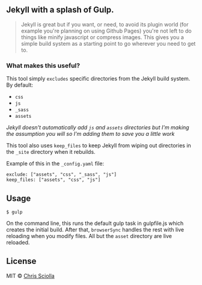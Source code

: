 ## Jekyll with a splash of Gulp.
> Jekyll is great but if you want, or need, to avoid its plugin world (for example you're planning on using Github Pages) you're not left to do things like minify javascript or compress images. This gives you a simple build system as a starting point to go wherever you need to get to.

### What makes this useful?
This tool simply `excludes` specific directories from the Jekyll build system. By default:
 - `css`
 - `js`
 - `_sass`
 - `assets`

_Jekyll doesn't automatically add `js` and `assets` directories but I'm making the assumption you will
so I'm adding them to save you a little work_

This tool also uses `keep_files` to keep Jekyll from wiping out directories in the `_site` directory when
it rebuilds.

Example of this in the `_config.yaml` file:

```
exclude: ["assets", "css", "_sass", "js"]
keep_files: ["assets", "css", "js"]
```

## Usage

```$ gulp```

On the command line, this runs the default gulp task in gulpfile.js which creates the initial build. After that, `browserSync` handles the rest with live reloading when you modify files. All but the `asset` directory are live reloaded.

## License
MIT &copy; [Chris Sciolla](https://twitter.com/csciolla)
